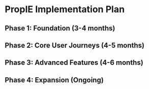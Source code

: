 # PropIE Implementation Plan
## Phase 1: Foundation (3-4 months)
## Phase 2: Core User Journeys (4-5 months)
## Phase 3: Advanced Features (4-6 months)
## Phase 4: Expansion (Ongoing)
